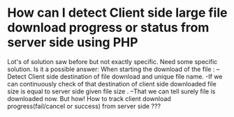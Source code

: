 
# How can I detect Client side large file download progress or status from server side using PHP

Lot's of solution saw before but not exactly specific. Need some specific solution.
Is it a possible answer:
When starting the download of the file :
–Detect Client side destination of file download and unique file name.
-If we can continuously check of that destination of client side downloaded file  size is equal to server side given  file size .
–That we can tell surely file is downloaded now.
But how!
How to track client download progress(fail/cancel or success) from server side ???

        